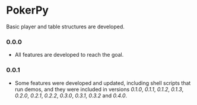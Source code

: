 # PokerPy
Basic player and table structures are developed.

### 0.0.0
- All features are developed to reach the goal.

### 0.0.1
- Some features were developed and updated, including shell scripts that run demos, and they were included in versions *0.1.0*, *0.1.1*, *0.1.2*, *0.1.3*, *0.2.0*, *0.2.1*, *0.2.2*, *0.3.0*, *0.3.1*, *0.3.2* and *0.4.0*.